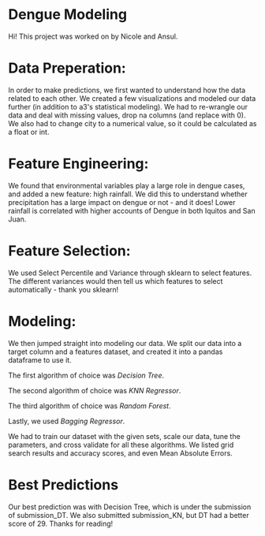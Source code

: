# Dengue Modeling

Hi! This project was worked on by Nicole and Ansul. 

# Data Preperation:

In order to make predictions, we first wanted to understand how the data related to each other. We created a few visualizations and modeled our data further (in addition to a3's statistical modeling). We had to re-wrangle our data and deal with missing values, drop na columns (and replace with 0). We also had to change city to a numerical value, so it could be calculated as a float or int. 

# Feature Engineering:

We found that environmental variables play a large role in dengue cases, and added a new feature: high rainfall. We did this to understand whether precipitation has a large impact on dengue or not - and it does! Lower rainfall is correlated with higher accounts of Dengue in both Iquitos and San Juan.

# Feature Selection:

We used Select Percentile and Variance through sklearn to select features. The different variances would then tell us which features to select automatically - thank you sklearn!

# Modeling: 
We then jumped straight into modeling our data. We split our data into a target column and a features dataset, and created it into a pandas dataframe to use it. 

The first algorithm of choice was *Decision Tree*.  

The second algorithm of choice was *KNN Regressor*.

The third algorithm of choice was *Random Forest*.

Lastly, we used *Bagging Regressor*.

We had to train our dataset with the given sets, scale our data, tune the parameters, and cross validate for all these algorithms. We listed grid search results and accuracy scores, and even Mean Absolute Errors.

# Best Predictions
Our best prediction was with Decision Tree, which is under the submission of submission_DT. We also submitted submission_KN, but DT had a better score of 29. Thanks for reading!